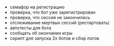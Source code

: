* семафор на регистрацию
* проверка, что бот уже зарегистрирован
* проверка, что сессия не закончилась
* отслеживание мертвых сессий (рестартовать)
* автотесты для бота 
* сообщать об окончании игры
* скрипт для запуска 2х ботов и сбор логов